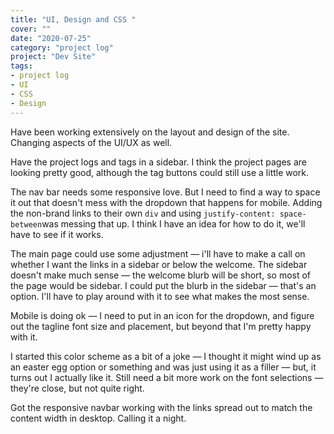 ```yaml
---
title: "UI, Design and CSS "
cover: ""
date: "2020-07-25"
category: "project log"
project: "Dev Site"
tags:
- project log
- UI
- CSS
- Design
---
```


Have been working extensively on the layout and design of the site. Changing aspects of the UI/UX as well. 

Have the project logs and tags in a sidebar. I think the project pages are looking pretty good, although the tag buttons could still use a little work.

The nav bar needs some responsive love. But I need to find a way to space it out that doesn't mess with the dropdown that happens for mobile. Adding the non-brand links to their own `div`  and using `justify-content: space-between`was messing that up. I think I have an idea for how to do it, we'll have to see if it works.

The main page could use some adjustment — i'll have to make a call on whether I want the links in a sidebar or below the welcome. The sidebar doesn't make much sense — the welcome blurb will be short, so most of the page would be sidebar. I could put the blurb in the sidebar — that's an option. I'll have to play around with it to see what makes the most sense. 

Mobile is doing ok — I need to put in an icon for the dropdown, and figure out the tagline font size and placement, but beyond that I'm pretty happy with it.

I started this color scheme as a bit of a joke — I thought it might wind up as an easter egg option or something and was just using it as a filler — but, it turns out I actually like it.  Still need a bit more work on the font selections — they're close, but not quite right.

Got the responsive navbar working with the links spread out to match the content width in desktop. Calling it a night.
